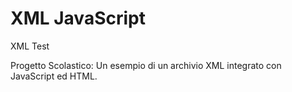 # XML JavaScript
XML Test

Progetto Scolastico:
Un esempio di un archivio XML integrato con JavaScript ed HTML.
